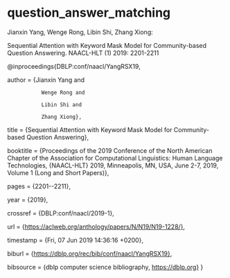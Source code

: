 # question_answer_matching

Jianxin Yang, Wenge Rong, Libin Shi, Zhang Xiong:

Sequential Attention with Keyword Mask Model for Community-based Question Answering. NAACL-HLT (1) 2019: 2201-2211

@inproceedings{DBLP:conf/naacl/YangRSX19,

  author    = {Jianxin Yang and
  
               Wenge Rong and
               
               Libin Shi and
               
               Zhang Xiong},
  title     = {Sequential Attention with Keyword Mask Model for Community-based Question
               Answering},
               
  booktitle = {Proceedings of the 2019 Conference of the North American Chapter of
               the Association for Computational Linguistics: Human Language Technologies,
               {NAACL-HLT} 2019, Minneapolis, MN, USA, June 2-7, 2019, Volume 1 (Long
               and Short Papers)},
               
  pages     = {2201--2211},
  
  year      = {2019},
  
  crossref  = {DBLP:conf/naacl/2019-1},
  
  url       = {https://aclweb.org/anthology/papers/N/N19/N19-1228/},
  
  timestamp = {Fri, 07 Jun 2019 14:36:16 +0200},
  
  biburl    = {https://dblp.org/rec/bib/conf/naacl/YangRSX19},
  
  bibsource = {dblp computer science bibliography, https://dblp.org}
}

